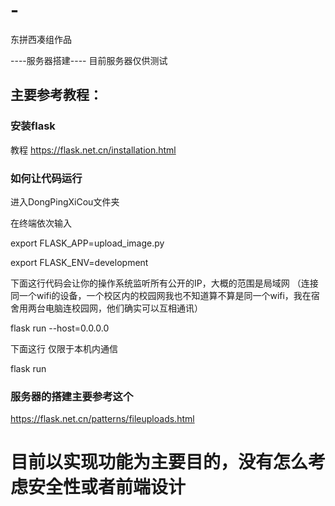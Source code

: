 # -
东拼西凑组作品

----服务器搭建----
目前服务器仅供测试

## 主要参考教程：

### 安装flask
教程
https://flask.net.cn/installation.html

### 如何让代码运行
进入DongPingXiCou文件夹

在终端依次输入

export FLASK_APP=upload_image.py

export FLASK_ENV=development

下面这行代码会让你的操作系统监听所有公开的IP，大概的范围是局域网
（连接同一个wifi的设备，一个校区内的校园网我也不知道算不算是同一个wifi，我在宿舍用两台电脑连校园网，他们确实可以互相通讯）

flask run --host=0.0.0.0 

下面这行 仅限于本机内通信

flask run 


### 服务器的搭建主要参考这个
https://flask.net.cn/patterns/fileuploads.html

# 目前以实现功能为主要目的，没有怎么考虑安全性或者前端设计
